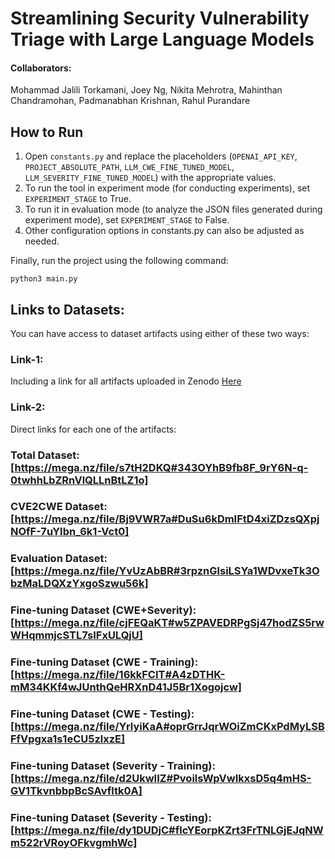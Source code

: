 # Streamlining Security Vulnerability Triage with Large Language Models

#### Collaborators: 
Mohammad Jalili Torkamani, Joey Ng, Nikita Mehrotra, Mahinthan Chandramohan, Padmanabhan Krishnan, Rahul Purandare

## How to Run

1. Open `constants.py` and replace the placeholders (`OPENAI_API_KEY`, `PROJECT_ABSOLUTE_PATH`, `LLM_CWE_FINE_TUNED_MODEL`, `LLM_SEVERITY_FINE_TUNED_MODEL`) with the appropriate values.
2. To run the tool in experiment mode (for conducting experiments), set `EXPERIMENT_STAGE` to True.
3. To run it in evaluation mode (to analyze the JSON files generated during experiment mode), set `EXPERIMENT_STAGE` to False.
4. Other configuration options in constants.py can also be adjusted as needed.

Finally, run the project using the following command:

``python3 main.py``

## Links to Datasets:
You can have access to dataset artifacts using either of these two ways:
### Link-1:  
Including a link for all artifacts uploaded in Zenodo [Here](https://zenodo.org/records/14578172?token=eyJhbGciOiJIUzUxMiJ9.eyJpZCI6ImMzNmQwMzc4LTg5NzctNGI2OS04NGRjLWIzODIxNWM4NTdjMSIsImRhdGEiOnt9LCJyYW5kb20iOiJiMjdjNzExOGFiNjE5YzU4YTUyZTI1MWQxNGEzMDc5MSJ9.BTmonq6aT7lA_jut33V6VY8ZsZ-MOEGUtDg8uHQuisJhMRzwk4nnotL3yyDjTCJz6YZg631LKyoAAdF8lYSykQ)

### Link-2: 
Direct links for each one of the artifacts:
### Total Dataset: [https://mega.nz/file/s7tH2DKQ#343OYhB9fb8F_9rY6N-q-0twhhLbZRnVlQLLnBtLZ1o]
### CVE2CWE Dataset: [https://mega.nz/file/Bj9VWR7a#DuSu6kDmIFtD4xiZDzsQXpjNOfF-7uYIbn_6k1-Vct0]
### Evaluation Dataset: [https://mega.nz/file/YvUzAbBR#3rpznGlsiLSYa1WDvxeTk3ObzMaLDQXzYxgoSzwu56k]
### Fine-tuning Dataset (CWE+Severity): [https://mega.nz/file/cjFEQaKT#w5ZPAVEDRPgSj47hodZS5rwWHqmmjcSTL7sIFxULQjU]
### Fine-tuning Dataset (CWE - Training): [https://mega.nz/file/16kkFCIT#A4zDTHK-mM34KKf4wJUnthQeHRXnD41J5Br1Xogojcw]
### Fine-tuning Dataset (CWE - Testing): [https://mega.nz/file/YrlyiKaA#oprGrrJqrWOiZmCKxPdMyLSBFfVpgxa1s1eCU5zlxzE]
### Fine-tuning Dataset (Severity - Training): [https://mega.nz/file/d2UkwIIZ#PvoilsWpVwIkxsD5q4mHS-GV1TkvnbbpBcSAvfltk0A]
### Fine-tuning Dataset (Severity - Testing): [https://mega.nz/file/dy1DUDjC#flcYEorpKZrt3FrTNLGjEJqNWm522rVRoyOFkvgmhWc]
